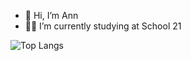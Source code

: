 - 👋 Hi, I’m Ann
- 🐱‍💻 I’m currently studying at School 21

![Top Langs](https://github-readme-stats.vercel.app/api/top-langs/?username=aasorokina&layout=compact&theme=blueberry)
<!---
aasorokina/aasorokina is a ✨ special ✨ repository because its `README.md` (this file) appears on your GitHub profile.
You can click the Preview link to take a look at your changes.
--->
